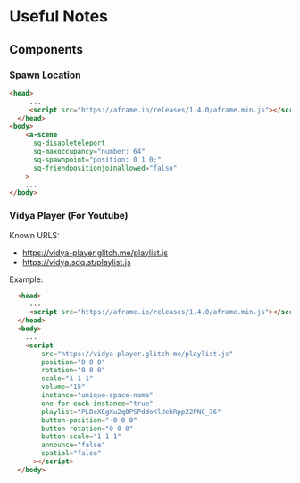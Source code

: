 # Useful Notes

## Components

### Spawn Location

```html
<head>
     ...
     <script src="https://aframe.io/releases/1.4.0/aframe.min.js"></script>
  </head>
<body>
    <a-scene
      sq-disableteleport
      sq-maxoccupancy="number: 64"
      sq-spawnpoint="position: 0 1 0;"
      sq-friendpositionjoinallowed="false"
    >
    ...
</body>
```

### Vidya Player (For Youtube)

Known URLS:

* https://vidya-player.glitch.me/playlist.js
* https://vidya.sdq.st/playlist.js

Example:

```html
  <head>
     ...
     <script src="https://aframe.io/releases/1.4.0/aframe.min.js"></script>
  </head>
  <body>
    ...
    <script
        src="https://vidya-player.glitch.me/playlist.js"
        position="0 0 0"
        rotation="0 0 0"
        scale="1 1 1"
        volume="15"
        instance="unique-space-name"
        one-for-each-instance="true"
        playlist="PLDcXEgXu2q0PSPddoKlUehRpp22PNC_76"
        button-position="-0 0 0"
        button-rotation="0 0 0" 
        button-scale="1 1 1"
        announce="false" 
        spatial="false"
      ></script>
  </body>
```


